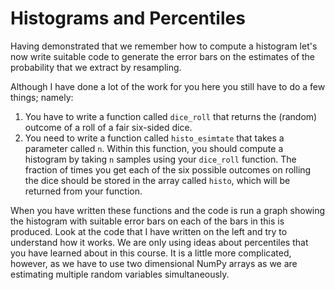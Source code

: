 # Histograms and Percentiles

Having demonstrated that we remember how to compute a histogram let's now write suitable code to generate the error bars on the estimates of the probability that we extract by resampling.

Although I have done a lot of the work for you here you still have to do a few things; namely:

1. You have to write a function called `dice_roll` that returns the (random) outcome of a roll of a fair six-sided dice.
2. You need to write a function called `histo_esimtate` that takes a parameter called `n`.   Within this function, you should compute a histogram by taking `n` samples using your `dice_roll` function.  The fraction of times you get each of the six possible outcomes on rolling the dice should be stored in the array called `histo`, which will be returned from your function. 

When you have written these functions and the code is run a graph showing the histogram with suitable error bars on each of the bars in this is produced.  Look at the code that I have written on the left and try to understand how it works.  We are only using ideas about percentiles that you have learned about in this course.  It is a little more complicated, however, as we have to use two dimensional NumPy arrays as we are estimating multiple random variables simultaneously.
